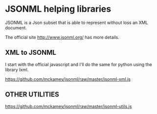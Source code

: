 # JSONML helping libraries

JSONML is a Json subset that is able to represent without loss an XML document.

The official site http://www.jsonml.org/ has more details.

## XML to JSONML

I start with the official javascript and I'll do the same for python using the library lxml.

https://github.com/mckamey/jsonml/raw/master/jsonml-xml.js

## OTHER UTILITIES

https://github.com/mckamey/jsonml/raw/master/jsonml-utils.js


